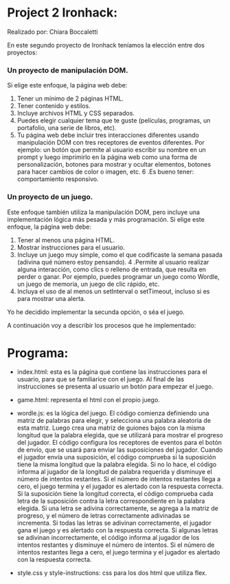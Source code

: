 # Project 2 Ironhack:

Realizado por: Chiara Boccaletti

En este segundo proyecto de Ironhack teníamos la elección entre dos proyectos:

### Un proyecto de manipulación DOM. 
Si elige este enfoque, la página web debe:

1. Tener un mínimo de 2 páginas HTML.
2. Tener contenido y estilos.
3. Incluye archivos HTML y CSS separados.
4. Puedes elegir cualquier tema que te guste (películas, programas, un portafolio, una serie de libros, etc).
5. Tu página web debe incluir tres interacciones diferentes usando manipulación DOM con tres receptores de eventos diferentes. Por ejemplo: un botón que permite al usuario escribir su nombre en un prompt y luego imprimirlo en la página web como una forma de personalización, botones para mostrar y ocultar elementos, botones para hacer cambios de color o imagen, etc.
6 .Es bueno tener: comportamiento responsivo.


### Un proyecto de un juego. 
Este enfoque también utiliza la manipulación DOM, pero incluye una implementación lógica más pesada y más programación. 
Si elige este enfoque, la página web debe:

1. Tener al menos una página HTML.
2. Mostrar instrucciones para el usuario.
3. Incluye un juego muy simple, como el que codificaste la semana pasada (adivina qué número estoy pensando).
4 .Permite al usuario realizar alguna interacción, como clics o relleno de entrada, que resulta en perder o ganar. Por ejemplo, puedes programar un juego como Wordle, un juego de memoria, un juego de clic rápido, etc.
5. Incluya el uso de al menos un setInterval o setTimeout, incluso si es para mostrar una alerta.

Yo he decidido implementar la secunda opción, o séa el juego. 

A continuación voy a describir los procesos que he implementado:

# Programa:
- index.html: esta es la página que contiene las instrucciones para el usuario, para que se familiarice con el juego. Al final de las instrucciones se presenta al usuario un botón para empezar el juego.

- game.html: representa el html con el propio juego. 

- wordle.js: es la lógica del juego. El código comienza definiendo una matriz de palabras para elegir, y selecciona una palabra aleatoria de esta matriz. Luego crea una matriz de guiones bajos con la misma longitud que la palabra elegida, que se utilizará para mostrar el progreso del jugador. El código configura los receptores de eventos para el botón de envío, que se usará para enviar las suposiciones del jugador. Cuando el jugador envía una suposición, el código comprueba si la suposición tiene la misma longitud que la palabra elegida. Si no lo hace, el código informa al jugador de la longitud de palabra requerida y disminuye el número de intentos restantes. Si el número de intentos restantes llega a cero, el juego termina y el jugador es alertado con la respuesta correcta. Si la suposición tiene la longitud correcta, el código comprueba cada letra de la suposición contra la letra correspondiente en la palabra elegida. Si una letra se adivina correctamente, se agrega a la matriz de progreso, y el número de letras correctamente adivinadas se incrementa. Si todas las letras se adivinan correctamente, el jugador gana el juego y es alertado con la respuesta correcta. Si algunas letras se adivinan incorrectamente, el código informa al jugador de los intentos restantes y disminuye el número de intentos. Si el número de intentos restantes llega a cero, el juego termina y el jugador es alertado con la respuesta correcta. 

- style.css y style-instructions: css para los dos html que utiliza flex. 
